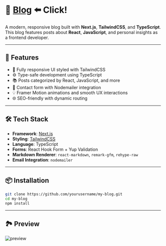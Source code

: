 # 📝 [Blog](https://next-blog-blush-eight.vercel.app/)  ⬅️ Click!

A modern, responsive blog built with **Next.js**, **TailwindCSS**, and **TypeScript**.  
This blog features posts about **React**, **JavaScript**, and personal insights as a frontend developer.

---

## 🚀 Features

- 🎨 Fully responsive UI styled with TailwindCSS
- ⚙️ Type-safe development using TypeScript
- 📚 Posts categorized by React, JavaScript, and more
- 💌 Contact form with Nodemailer integration
- 💡 Framer Motion animations and smooth UX interactions
- 🌐 SEO-friendly with dynamic routing

---

## 🛠️ Tech Stack

- **Framework**: [Next.js](https://nextjs.org/)
- **Styling**: [TailwindCSS](https://tailwindcss.com/)
- **Language**: TypeScript
- **Forms**: React Hook Form + Yup Validation
- **Markdown Renderer**: `react-markdown`, `remark-gfm`, `rehype-raw`
- **Email Integration**: `nodemailer`

---

## 📦 Installation

```bash
git clone https://github.com/yourusername/my-blog.git
cd my-blog
npm install
```

---

## 🏞 Preview

![preview](https://github.com/user-attachments/assets/0ea0635a-c850-43f1-8a28-befed95baca9)

